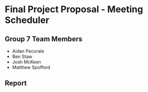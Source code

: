 # Final Project Proposal - Meeting Scheduler

## Group 7 Team Members

- Aidan Pecorale
- Ben Staw
- Josh McKeen
- Matthew Spofford

## Report
